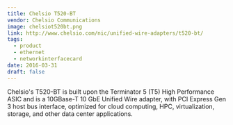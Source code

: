 ```yaml
---
title: Chelsio T520-BT
vendor: Chelsio Communications
image: chelsiot520bt.png
link: http://www.chelsio.com/nic/unified-wire-adapters/t520-bt/
tags:
  - product
  - ethernet
  - networkinterfacecard
date: 2016-03-31
draft: false
---
```


Chelsio's T520-BT is built upon the Terminator 5 (T5) High Performance ASIC and is a 10GBase-T 10 GbE Unified Wire adapter,
with PCI Express Gen 3 host bus interface, optimized for cloud computing, HPC, virtualization, storage, and other data center applications.
